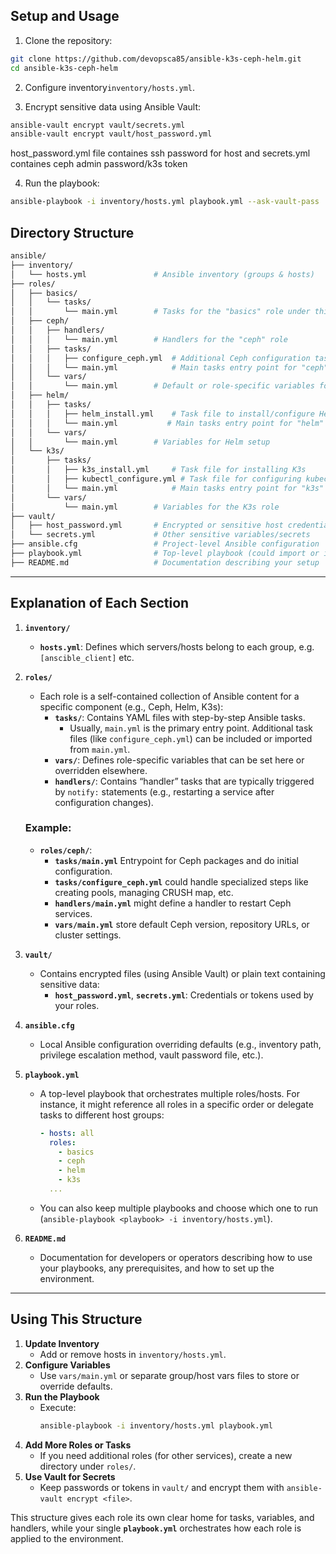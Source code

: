## Setup and Usage
1. Clone the repository:
```sh
git clone https://github.com/devopsca85/ansible-k3s-ceph-helm.git
cd ansible-k3s-ceph-helm
```
2. Configure inventory`inventory/hosts.yml`.

3. Encrypt sensitive data using Ansible Vault:
```sh
ansible-vault encrypt vault/secrets.yml
ansible-vault encrypt vault/host_password.yml
```
host_password.yml file containes ssh password for host and secrets.yml containes ceph admin password/k3s token

4. Run the playbook:
```sh
ansible-playbook -i inventory/hosts.yml playbook.yml --ask-vault-pass
```

## Directory Structure
```sh
ansible/
├── inventory/
│   └── hosts.yml               # Ansible inventory (groups & hosts)
├── roles/
│   ├── basics/
│   │   └── tasks/
│   │       └── main.yml        # Tasks for the "basics" role under this we are executing apt update command on hosts
│   ├── ceph/
│   │   ├── handlers/
│   │   │   └── main.yml        # Handlers for the "ceph" role
│   │   ├── tasks/
│   │   │   ├── configure_ceph.yml  # Additional Ceph configuration tasks
│   │   │   └── main.yml            # Main tasks entry point for "ceph" role
│   │   └── vars/
│   │       └── main.yml        # Default or role-specific variables for Ceph
│   ├── helm/
│   │   ├── tasks/
│   │   │   ├── helm_install.yml    # Task file to install/configure Helm
│   │   │   └── main.yml           # Main tasks entry point for "helm" role
│   │   └── vars/
│   │       └── main.yml        # Variables for Helm setup
│   └── k3s/
│       ├── tasks/
│       │   ├── k3s_install.yml     # Task file for installing K3s
│       │   ├── kubectl_configure.yml # Task file for configuring kubectl
│       │   └── main.yml            # Main tasks entry point for "k3s" role
│       └── vars/
│           └── main.yml        # Variables for the K3s role
├── vault/
│   ├── host_password.yml       # Encrypted or sensitive host credentials
│   └── secrets.yml             # Other sensitive variables/secrets
├── ansible.cfg                 # Project-level Ansible configuration
├── playbook.yml                # Top-level playbook (could import or include role playbooks)
├── README.md                   # Documentation describing your setup
```
---

## Explanation of Each Section

1. **`inventory/`**  
   - **`hosts.yml`**: Defines which servers/hosts belong to each group, e.g. `[anscible_client]` etc.

2. **`roles/`**  
   - Each role is a self-contained collection of Ansible content for a specific component (e.g., Ceph, Helm, K3s):
     - **`tasks/`**: Contains YAML files with step-by-step Ansible tasks.  
       - Usually, `main.yml` is the primary entry point. Additional task files (like `configure_ceph.yml`) can be included or imported from `main.yml`.
     - **`vars/`**: Defines role-specific variables that can be set here or overridden elsewhere.
     - **`handlers/`**: Contains “handler” tasks that are typically triggered by `notify:` statements (e.g., restarting a service after configuration changes).

   ### Example:
   - **`roles/ceph/`**:
     - **`tasks/main.yml`** Entrypoint for Ceph packages and do initial configuration.
     - **`tasks/configure_ceph.yml`** could handle specialized steps like creating pools, managing CRUSH map, etc.
     - **`handlers/main.yml`** might define a handler to restart Ceph services.
     - **`vars/main.yml`** store default Ceph version, repository URLs, or cluster settings.

3. **`vault/`**  
   - Contains encrypted files (using Ansible Vault) or plain text containing sensitive data:
     - **`host_password.yml`**, **`secrets.yml`**: Credentials or tokens used by your roles.

4. **`ansible.cfg`**  
   - Local Ansible configuration overriding defaults (e.g., inventory path, privilege escalation method, vault password file, etc.).

5. **`playbook.yml`**  
   - A top-level playbook that orchestrates multiple roles/hosts. For instance, it might reference all roles in a specific order or delegate tasks to different host groups:
     ```yaml
     - hosts: all
       roles:
         - basics
         - ceph
         - helm
         - k3s
       ...
     ```
   - You can also keep multiple playbooks and choose which one to run (`ansible-playbook <playbook> -i inventory/hosts.yml`).

6. **`README.md`**  
   - Documentation for developers or operators describing how to use your playbooks, any prerequisites, and how to set up the environment.

---

## Using This Structure

1. **Update Inventory**  
   - Add or remove hosts in `inventory/hosts.yml`.
2. **Configure Variables**  
   - Use `vars/main.yml` or separate group/host vars files to store or override defaults.
3. **Run the Playbook**  
   - Execute:  
     ```bash
     ansible-playbook -i inventory/hosts.yml playbook.yml
     ```
4. **Add More Roles or Tasks**  
   - If you need additional roles (for other services), create a new directory under `roles/`.
5. **Use Vault for Secrets**  
   - Keep passwords or tokens in `vault/` and encrypt them with `ansible-vault encrypt <file>`.

This structure gives each role its own clear home for tasks, variables, and handlers, while your single **`playbook.yml`** orchestrates how each role is applied to the environment.
    
 
